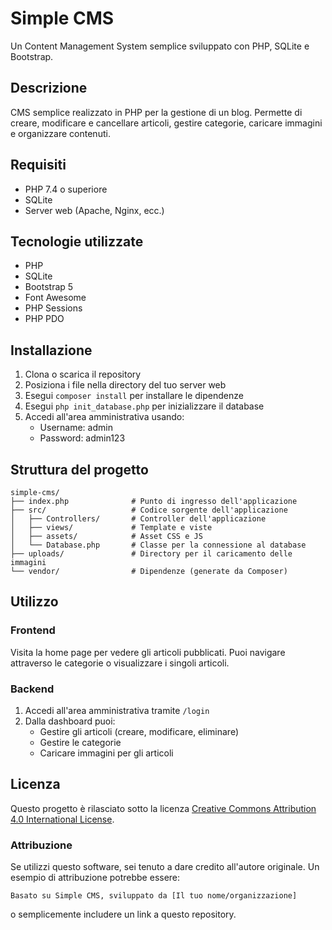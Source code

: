 # Simple CMS

Un Content Management System semplice sviluppato con PHP, SQLite e Bootstrap.

## Descrizione
CMS semplice realizzato in PHP per la gestione di un blog. Permette di creare, modificare e cancellare articoli, gestire categorie, caricare immagini e organizzare contenuti.

## Requisiti
- PHP 7.4 o superiore
- SQLite
- Server web (Apache, Nginx, ecc.)

## Tecnologie utilizzate
- PHP
- SQLite   
- Bootstrap 5
- Font Awesome
- PHP Sessions
- PHP PDO   

## Installazione


1. Clona o scarica il repository
2. Posiziona i file nella directory del tuo server web
3. Esegui `composer install` per installare le dipendenze
4. Esegui `php init_database.php` per inizializzare il database
5. Accedi all'area amministrativa usando:
   - Username: admin
   - Password: admin123

## Struttura del progetto

```
simple-cms/
├── index.php              # Punto di ingresso dell'applicazione
├── src/                   # Codice sorgente dell'applicazione
│   ├── Controllers/       # Controller dell'applicazione
│   ├── views/             # Template e viste
│   ├── assets/            # Asset CSS e JS
│   └── Database.php       # Classe per la connessione al database
├── uploads/               # Directory per il caricamento delle immagini
└── vendor/                # Dipendenze (generate da Composer)
```

## Utilizzo

### Frontend

Visita la home page per vedere gli articoli pubblicati. Puoi navigare attraverso le categorie o visualizzare i singoli articoli.

### Backend

1. Accedi all'area amministrativa tramite `/login`
2. Dalla dashboard puoi:
   - Gestire gli articoli (creare, modificare, eliminare)
   - Gestire le categorie
   - Caricare immagini per gli articoli

## Licenza

Questo progetto è rilasciato sotto la licenza [Creative Commons Attribution 4.0 International License](http://creativecommons.org/licenses/by/4.0/).

### Attribuzione

Se utilizzi questo software, sei tenuto a dare credito all'autore originale. Un esempio di attribuzione potrebbe essere:

```
Basato su Simple CMS, sviluppato da [Il tuo nome/organizzazione]
```

o semplicemente includere un link a questo repository.

